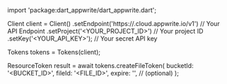 import 'package:dart_appwrite/dart_appwrite.dart';

Client client = Client()
    .setEndpoint('https://<REGION>.cloud.appwrite.io/v1') // Your API Endpoint
    .setProject('<YOUR_PROJECT_ID>') // Your project ID
    .setKey('<YOUR_API_KEY>'); // Your secret API key

Tokens tokens = Tokens(client);

ResourceToken result = await tokens.createFileToken(
    bucketId: '<BUCKET_ID>',
    fileId: '<FILE_ID>',
    expire: '', // (optional)
);
